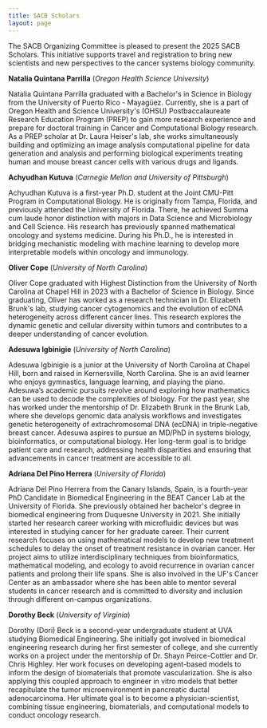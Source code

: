 ```yaml
---
title: SACB Scholars
layout: page
---
```


The SACB Organizing Committee is pleased to present the 2025 SACB Scholars. This initiative supports travel and registration to bring new scientists and new perspectives to the cancer systems biology community. 

**Natalia Quintana Parrilla** (_Oregon Health Science University_)

Natalia Quintana Parrilla graduated with a Bachelor's in Science in Biology from the University of Puerto Rico - Mayagüez. Currently, she is a part of Oregon Health and Science University's (OHSU) Postbaccalaureate Research Education Program (PREP) to gain more research experience and prepare for doctoral training in Cancer and Computational Biology research. As a PREP scholar at Dr. Laura Heiser's lab, she works simultaneously building and optimizing an image analysis computational pipeline for data generation and analysis and performing biological experiments treating human and mouse breast cancer cells with various drugs and ligands.


**Achyudhan Kutuva** (_Carnegie Mellon and University of Pittsburgh_)

Achyudhan Kutuva is a first-year Ph.D. student at the Joint CMU-Pitt Program in Computational Biology. He is originally from Tampa, Florida, and previously attended the University of Florida. There, he achieved Summa cum laude honor distinction with majors in Data Science and Microbiology and Cell Science. His research has previously spanned mathematical oncology and systems medicine. During his Ph.D., he is interested in bridging mechanistic modeling with machine learning to develop more interpretable models within oncology and immunology.


**Oliver Cope** (_University of North Carolina_)

Oliver Cope graduated with Highest Distinction from the University of North Carolina at Chapel Hill in 2023 with a Bachelor of Science in Biology. Since graduating, Oliver has worked as a research technician in Dr. Elizabeth Brunk's lab, studying cancer cytogenomics and the evolution of ecDNA heterogeneity across different cancer lines. This research explores the dynamic genetic and cellular diversity within tumors and contributes to a deeper understanding of cancer evolution.



**Adesuwa Igbinigie** (_University of North Carolina_)

Adesuwa Igbinigie is a junior at the University of North Carolina at Chapel Hill, born and raised in Kernersville, North Carolina. She is an avid learner who enjoys gymnastics, language learning, and playing the piano. Adesuwa’s academic pursuits revolve around exploring how mathematics can be used to decode the complexities of biology. For the past year, she has worked under the mentorship of Dr. Elizabeth Brunk in the Brunk Lab, where she develops genomic data analysis workflows and investigates genetic heterogeneity of extrachromosomal DNA (ecDNA) in triple-negative breast cancer. Adesuwa aspires to pursue an MD/PhD in systems biology, bioinformatics, or computational biology. Her long-term goal is to bridge patient care and research, addressing health disparities and ensuring that advancements in cancer treatment are accessible to all.


**Adriana Del Pino Herrera** (_University of Florida_)

Adriana Del Pino Herrera from the Canary Islands, Spain, is a fourth-year PhD Candidate in Biomedical Engineering in the BEAT Cancer Lab at the University of Florida. She previously obtained her bachelor's degree in biomedical engineering from Duquesne University in 2021. She initially started her research career working with microfluidic devices but was interested in studying cancer for her graduate career. Their current research focuses on using mathematical models to develop new treatment schedules to delay the onset of treatment resistance in ovarian cancer. Her project aims to utilize interdisciplinary techniques from bioinformatics, mathematical modeling, and ecology to avoid recurrence in ovarian cancer patients and prolong their life spans. She is also involved in the UF's Cancer Center as an ambassador where she has been able to mentor several students in cancer research and is committed to diversity and inclusion through different on-campus organizations.


**Dorothy Beck** (_University of Virginia_)

Dorothy (Dori) Beck is a second-year undergraduate student at UVA studying Biomedical Engineering. She initially got involved in biomedical engineering research during her first semester of college, and she currently works on a project under the mentorship of Dr. Shayn Peirce-Cottler and Dr. Chris Highley. Her work focuses on developing agent-based models to inform the design of biomaterials that promote vascularization. She is also applying this coupled approach to engineer in vitro models that better recapitulate the tumor microenvironment in pancreatic ductal adenocarcinoma. Her ultimate goal is to become a physician-scientist, combining tissue engineering, biomaterials, and computational models to conduct oncology research.
